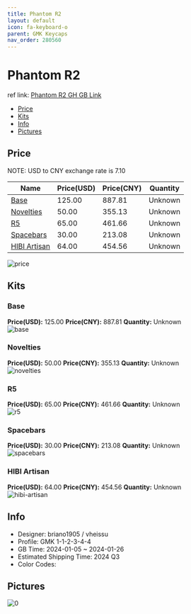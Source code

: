 ```yaml
---
title: Phantom R2 
layout: default
icon: fa-keyboard-o
parent: GMK Keycaps
nav_order: 280560
---
```


# Phantom R2 

ref link: [Phantom R2 GH GB Link](https://geekhack.org/index.php?topic=122194.0)

* [Price](#price)
* [Kits](#kits)
* [Info](#info)
* [Pictures](#pictures)

## Price

NOTE: USD to CNY exchange rate is 7.10

| Name          | Price(USD)   |  Price(CNY) | Quantity |
| ------------- | ------------ |  ---------- | -------- |
|[Base](#base)|125.00|887.81|Unknown|
|[Novelties](#novelties)|50.00|355.13|Unknown|
|[R5](#r5)|65.00|461.66|Unknown|
|[Spacebars](#spacebars)|30.00|213.08|Unknown|
|[HIBI Artisan](#hibi-artisan)|64.00|454.56|Unknown|

<img src="{{ 'assets/images/gmk-keycaps/Phantom-R2/price.png' | relative_url }}" alt="price" class="image featured">

## Kits
### Base  
**Price(USD):** 125.00	**Price(CNY):** 887.81	**Quantity:** Unknown  
<img src="{{ 'assets/images/gmk-keycaps/Phantom-R2/kits_pics/base.png' | relative_url }}" alt="base" class="image featured">

### Novelties  
**Price(USD):** 50.00	**Price(CNY):** 355.13	**Quantity:** Unknown  
<img src="{{ 'assets/images/gmk-keycaps/Phantom-R2/kits_pics/novelties.png' | relative_url }}" alt="novelties" class="image featured">

### R5  
**Price(USD):** 65.00	**Price(CNY):** 461.66	**Quantity:** Unknown  
<img src="{{ 'assets/images/gmk-keycaps/Phantom-R2/kits_pics/r5.png' | relative_url }}" alt="r5" class="image featured">

### Spacebars  
**Price(USD):** 30.00	**Price(CNY):** 213.08	**Quantity:** Unknown  
<img src="{{ 'assets/images/gmk-keycaps/Phantom-R2/kits_pics/spacebars.png' | relative_url }}" alt="spacebars" class="image featured">

### HIBI Artisan  
**Price(USD):** 64.00	**Price(CNY):** 454.56	**Quantity:** Unknown  
<img src="{{ 'assets/images/gmk-keycaps/Phantom-R2/kits_pics/hibi-artisan.jpg' | relative_url }}" alt="hibi-artisan" class="image featured">

## Info
* Designer: briano1905 / vheissu  
* Profile: GMK 1-1-2-3-4-4  
* GB Time: 2024-01-05 ~ 2024-01-26  
* Estimated Shipping Time: 2024 Q3  
* Color Codes:  


## Pictures  
<img src="{{ 'assets/images/gmk-keycaps/Phantom-R2/rendering_pics/0.png' | relative_url }}" alt="0" class="image featured">
